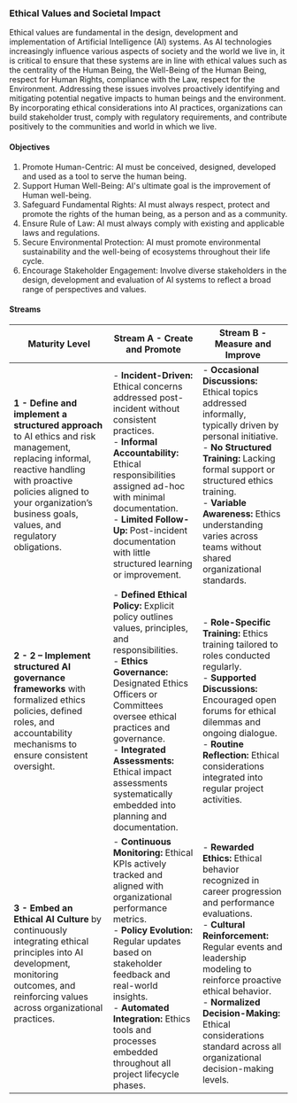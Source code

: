 ### Ethical Values and Societal Impact
Ethical values are fundamental in the design, development and implementation of Artificial Intelligence (AI) systems. As AI technologies increasingly influence various aspects of society and the world we live in, it is critical to ensure that these systems are in line with ethical values such as the centrality of the Human Being, the Well-Being of the Human Being, respect for Human Rights, compliance with the Law, respect for the Environment.
Addressing these issues involves proactively identifying and mitigating potential negative impacts to human beings and the environment. By incorporating ethical considerations into AI practices, organizations can build stakeholder trust, comply with regulatory requirements, and contribute positively to the communities and world in which we live.


#### Objectives

1. Promote Human-Centric: AI must be conceived, designed, developed and used as a tool to serve the human being.
2. Support Human Well-Being: AI's ultimate goal is the improvement of Human well-being.
3. Safeguard Fundamental Rights: AI must always respect, protect and promote the rights of the human being, as a person and as a community.
4. Ensure Rule of Law: AI must always comply with existing and applicable laws and regulations.
5. Secure Environmental Protection: AI must promote environmental sustainability and the well-being of ecosystems throughout their life cycle.
6. Encourage Stakeholder Engagement: Involve diverse stakeholders in the design, development and evaluation of AI systems to reflect a broad range of perspectives and values.


#### Streams

| Maturity Level                                                                                          | Stream A - Create and Promote                                                                                                                                                                                                                                                                                                        | Stream B - Measure and Improve                                                                                                                                                                                                                                                                                                                |
| ------------------------------------------------------------------------------------------------------- | ------------------------------------------------------------------------------------------------------------------------------------------------------------------------------------------------------------------------------------------------------------------------------------------------------------------------------------ | --------------------------------------------------------------------------------------------------------------------------------------------------------------------------------------------------------------------------------------------------------------------------------------------------------------------------------------------- |
| **1 - Define and implement a structured approach** to AI ethics and risk management, replacing informal, reactive handling with proactive policies aligned to your organization’s business goals, values, and regulatory obligations.| - **Incident-Driven:** Ethical concerns addressed post-incident without consistent practices.<br>- **Informal Accountability:** Ethical responsibilities assigned ad-hoc with minimal documentation.<br>- **Limited Follow-Up:** Post-incident documentation with little structured learning or improvement.| - **Occasional Discussions:** Ethical topics addressed informally, typically driven by personal initiative.<br>- **No Structured Training:** Lacking formal support or structured ethics training.<br>- **Variable Awareness:** Ethics understanding varies across teams without shared organizational standards.|
| **2 - 2 – Implement structured AI governance frameworks** with formalized ethics policies, defined roles, and accountability mechanisms to ensure consistent oversight.| - **Defined Ethical Policy:** Explicit policy outlines values, principles, and responsibilities.<br>- **Ethics Governance:** Designated Ethics Officers or Committees oversee ethical practices and governance.<br>- **Integrated Assessments:** Ethical impact assessments systematically embedded into planning and documentation. | - **Role-Specific Training:** Ethics training tailored to roles conducted regularly.<br>- **Supported Discussions:** Encouraged open forums for ethical dilemmas and ongoing dialogue.<br>- **Routine Reflection:** Ethical considerations integrated into regular project activities.                                                        |
| **3 - Embed an Ethical AI Culture** by continuously integrating ethical principles into AI development, monitoring outcomes, and reinforcing values across organizational practices. | - **Continuous Monitoring:** Ethical KPIs actively tracked and aligned with organizational performance metrics.<br>- **Policy Evolution:** Regular updates based on stakeholder feedback and real-world insights.<br>- **Automated Integration:** Ethics tools and processes embedded throughout all project lifecycle phases.       | - **Rewarded Ethics:** Ethical behavior recognized in career progression and performance evaluations.<br>- **Cultural Reinforcement:** Regular events and leadership modeling to reinforce proactive ethical behavior.<br>- **Normalized Decision-Making:** Ethical considerations standard across all organizational decision-making levels. |

